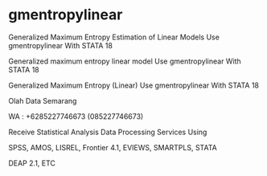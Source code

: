 # gmentropylinear
Generalized Maximum Entropy Estimation of Linear Models Use gmentropylinear With STATA 18

Generalized maximum entropy linear model Use gmentropylinear With STATA 18

Generalized Maximum Entropy (Linear) Use gmentropylinear With STATA 18

Olah Data Semarang

WA : +6285227746673 (085227746673)

Receive Statistical Analysis Data Processing Services Using

SPSS, AMOS, LISREL, Frontier 4.1, EVIEWS, SMARTPLS, STATA

DEAP 2.1, ETC
